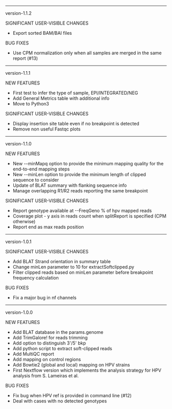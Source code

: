 **********************************
version-1.1.2

SIGNIFICANT USER-VISIBLE CHANGES

   - Export sorted BAM/BAI files

BUG FIXES

   - Use CPM normalization only when all samples are merged in the same report (#13)

**********************************
version-1.1.1

NEW FEATURES

   - First test to infer the type of sample, EPI/INTEGRATED/NEG
   - Add General Metrics table with additional info
   - Move to Python3

SIGNIFICANT USER-VISIBLE CHANGES

   - Display insertion site table even if no breakpoint is detected
   - Remove non useful Fastqc plots

**********************************
version-1.1.0

NEW FEATURES

   - New --minMapq option to provide the minimum mapping quality for the end-to-end mapping steps
   - New --minLen option to provide the minimum length of clipped sequence to consider
   - Update of BLAT summary with flanking sequence info
   - Manage overlapping R1/R2 reads reporting the same breakpoint

SIGNIFICANT USER-VISIBLE CHANGES

   - Report genotype available at --FreqGeno % of hpv mapped reads
   - Coverage plot - y axis in reads count when splitReport is specified (CPM otherwise)
   - Report end as max reads position

***********************************
version-1.0.1

SIGNIFICANT USER-VISIBLE CHANGES

   - Add BLAT Strand orientation in summary table
   - Change minLen parameter to 10 for extractSoftclipped.py
   - Filter clipped reads based on minLen parameter before breakpoint frequency calculation

BUG FIXES

   - Fix a major bug in nf channels

***********************************
version-1.0.0

NEW FEATURES

  - Add BLAT database in the params.genome
  - Add TrimGalore! for reads trimming
  - Add option to distinguish 3'/5' bkp
  - Add python script to extract soft-clipped reads
  - Add MultiQC report
  - Add mapping on control regions
  - Add Bowtie2 (global and local) mapping on HPV strains
  - First Nextflow version which implements the analysis strategy for HPV analysis from S. Lameiras et al.

BUG FIXES

  - Fix bug when HPV ref is provided in command line (#12)
  - Deal with cases with no detected genotypes
